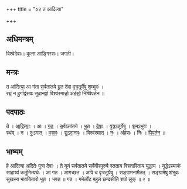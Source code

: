 +++
title = "०२ त आदित्या"

+++
## अधिमन्त्रम्
विश्वेदेवाः। कुत्स आङ्गिरसः। जगती।

## मन्त्रः
त आ॑दित्या॒ आ ग॑ता स॒र्वता॑तये भू॒त दे॑वा वृत्र॒तूर्ये॑षु श॒म्भुवः॑ ।  
रथं॒ न दु॒र्गाद्व॑सवः सुदानवो॒ विश्व॑स्मान्नो॒ अंह॑सो॒ निष्पि॑पर्तन ॥

## पदपाठः
ते । आ॒दि॒त्याः॒ । आ । ग॒त॒ । स॒र्वऽता॑तये । भू॒त । दे॒वाः॒ । वृ॒त्र॒ऽतूर्ये॑षु । श॒म्ऽभुवः॑ ।  
रथ॑म् । न । दुः॒ऽगात् । व॒स॒वः॒ । सु॒ऽदा॒नवः॒ । विश्व॑स्मात् । नः॒ । अंह॑सः । निः । पि॒प॒र्त॒न॒ ॥

## भाष्यम्
हे आदित्या अदितेः पुत्रा देवाः । ते यूयं सर्वतातये सर्वैवीरपुरुषै स्तताय विस्तारिताय युद्धाय । युद्धेऽस्माकं साहाय्यं कर्तुमित्यर्थः । आ गत । आगच्छत । अपि च वृत्रतूर्येषु । सङ्ग्रामनामैतत् । सङ्ग्रामेषु शंभुवः सुखस्य भावयितारो भूत । भवत ॥ गत । गमेर्लोट बहुलं छन्दसीति शपो लुक् ॥ २ ॥